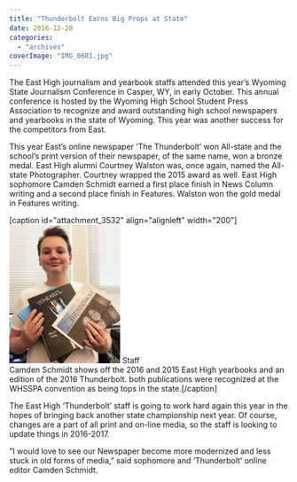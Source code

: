 ```yaml
---
title: "Thunderbolt Earns Big Props at State"
date: 2016-12-20
categories: 
  - "archives"
coverImage: "IMG_0681.jpg"
---
```


The East High journalism and yearbook staffs attended this year’s Wyoming State Journalism Conference in Casper, WY, in early October. This annual conference is hosted by the Wyoming High School Student Press Association to recognize and award outstanding high school newspapers and yearbooks in the state of Wyoming. This year was another success for the competitors from East.

This year East’s online newspaper ‘The Thunderbolt’ won All-state and the school’s print version of their newspaper, of the same name, won a bronze medal. East High alumni Courtney Walston was, once again, named the All-state Photographer. Courtney wrapped the 2015 award as well. East High sophomore Camden Schmidt earned a first place finish in News Column writing and a second place finish in Features. Walston won the gold medal in Features writing.

\[caption id="attachment\_3532" align="alignleft" width="200"\][![](images/camden-e1482256361291.jpg)](http://ehsthunderbolt.com/3327/news/the-thunderbolt-is-best-in-show__trashed/attachment/camden-2/) Staff  
Camden Schmidt shows off the 2016 and 2015 East High yearbooks and an edition of the 2016 Thunderbolt. both publications were recognized at the WHSSPA convention as being tops in the state.\[/caption\]

The East High ‘Thunderbolt’ staff is going to work hard again this year in the hopes of bringing back another state championship next year. Of course, changes are a part of all print and on-line media, so the staff is looking to update things in 2016-2017.

“I would love to see our Newspaper become more modernized and less stuck in old forms of media,” said sophomore and ‘Thunderbolt’ online editor Camden Schmidt.
